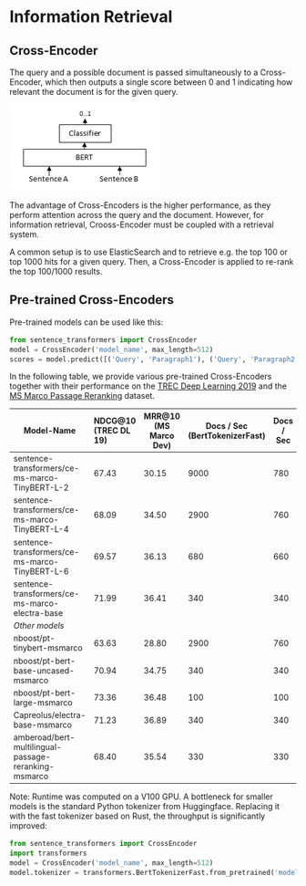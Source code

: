 # Information Retrieval





## Cross-Encoder

The query and a possible document is passed simultaneously to a Cross-Encoder, which then outputs a single score between 0 and 1 indicating how relevant the document is for the given query. 

![CrossEncoder](https://raw.githubusercontent.com/UKPLab/sentence-transformers/master/docs/img/CrossEncoder.png)

The advantage of Cross-Encoders is the higher performance, as they perform attention across the query and the document. However, for information retrieval, Crooss-Encoder must be coupled with a retrieval system.

A common setup is to use ElasticSearch and to retrieve e.g. the top 100 or top 1000 hits for a given query. Then, a Cross-Encoder is applied to re-rank the top 100/1000 results.

## Pre-trained Cross-Encoders

Pre-trained models can be used like this:
```python
from sentence_transformers import CrossEncoder
model = CrossEncoder('model_name', max_length=512)
scores = model.predict([('Query', 'Paragraph1'), ('Query', 'Paragraph2') , ('Query', 'Paragraph3')])
```

In the following table, we provide various pre-trained Cross-Encoders together with their performance on the [TREC Deep Learning 2019](https://microsoft.github.io/TREC-2019-Deep-Learning/) and the [MS Marco Passage Reranking](https://github.com/microsoft/MSMARCO-Passage-Ranking/) dataset. 


| Model-Name        | NDCG@10 (TREC DL 19) | MRR@10 (MS Marco Dev)  | Docs / Sec (BertTokenizerFast) | Docs / Sec |
| ------------- |:-------------| -----| --- | --- |
| sentence-transformers/ce-ms-marco-TinyBERT-L-2  | 67.43 | 30.15  | 9000 | 780
| sentence-transformers/ce-ms-marco-TinyBERT-L-4  | 68.09 | 34.50  | 2900 | 760
| sentence-transformers/ce-ms-marco-TinyBERT-L-6 |  69.57 | 36.13  | 680 | 660
| sentence-transformers/ce-ms-marco-electra-base | 71.99 | 36.41 | 340 | 340
| *Other models* | | | |
| nboost/pt-tinybert-msmarco | 63.63 | 28.80 | 2900 | 760
| nboost/pt-bert-base-uncased-msmarco | 70.94 | 34.75 | 340 | 340|
| nboost/pt-bert-large-msmarco | 73.36 | 36.48 | 100 | 100 |
| Capreolus/electra-base-msmarco | 71.23 | 36.89 | 340 | 340 |
| amberoad/bert-multilingual-passage-reranking-msmarco | 68.40 | 35.54 | 330 | 330 
 
 Note: Runtime was computed on a V100 GPU. A bottleneck for smaller models is the standard Python tokenizer from Huggingface. Replacing it with the fast tokenizer based on Rust, the throughput is significantly improved:
 
 ```python
from sentence_transformers import CrossEncoder
import transformers
model = CrossEncoder('model_name', max_length=512)
model.tokenizer = transformers.BertTokenizerFast.from_pretrained('model_name')
``` 
